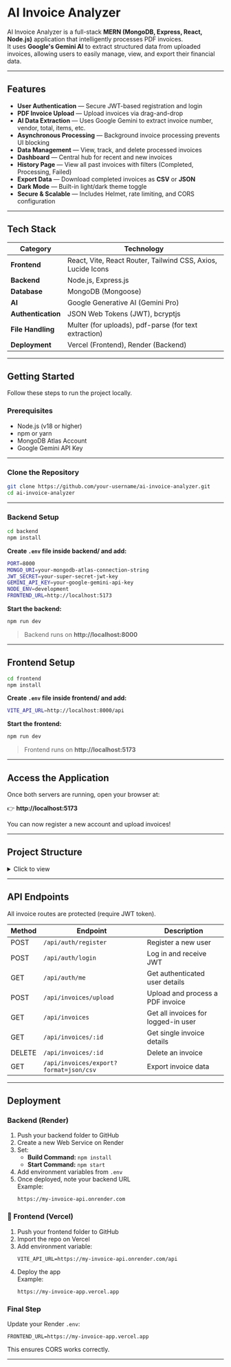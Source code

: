 # AI Invoice Analyzer

AI Invoice Analyzer is a full-stack **MERN (MongoDB, Express, React, Node.js)** application that intelligently processes PDF invoices.  
It uses **Google's Gemini AI** to extract structured data from uploaded invoices, allowing users to easily manage, view, and export their financial data.

---

## Features

-  **User Authentication** — Secure JWT-based registration and login  
-  **PDF Invoice Upload** — Upload invoices via drag-and-drop  
-  **AI Data Extraction** — Uses Google Gemini to extract invoice number, vendor, total, items, etc.  
-  **Asynchronous Processing** — Background invoice processing prevents UI blocking  
-  **Data Management** — View, track, and delete processed invoices  
-  **Dashboard** — Central hub for recent and new invoices  
-  **History Page** — View all past invoices with filters (Completed, Processing, Failed)  
-  **Export Data** — Download completed invoices as **CSV** or **JSON**  
-  **Dark Mode** — Built-in light/dark theme toggle  
-  **Secure & Scalable** — Includes Helmet, rate limiting, and CORS configuration  

---

## Tech Stack

| Category | Technology |
|-----------|-------------|
| **Frontend** | React, Vite, React Router, Tailwind CSS, Axios, Lucide Icons |
| **Backend** | Node.js, Express.js |
| **Database** | MongoDB (Mongoose) |
| **AI** | Google Generative AI (Gemini Pro) |
| **Authentication** | JSON Web Tokens (JWT), bcryptjs |
| **File Handling** | Multer (for uploads), pdf-parse (for text extraction) |
| **Deployment** | Vercel (Frontend), Render (Backend) |

---

## Getting Started

Follow these steps to run the project locally.

### Prerequisites

- Node.js (v18 or higher)
- npm or yarn
- MongoDB Atlas Account
- Google Gemini API Key

---

### Clone the Repository

```bash
git clone https://github.com/your-username/ai-invoice-analyzer.git
cd ai-invoice-analyzer
```

---

### Backend Setup

```bash
cd backend
npm install
```

**Create `.env` file inside backend/ and add:**

```bash
PORT=8000
MONGO_URI=your-mongodb-atlas-connection-string
JWT_SECRET=your-super-secret-jwt-key
GEMINI_API_KEY=your-google-gemini-api-key
NODE_ENV=development
FRONTEND_URL=http://localhost:5173
```

**Start the backend:**
```bash
npm run dev
```
> Backend runs on **http://localhost:8000**

---

## Frontend Setup

```bash
cd frontend
npm install
```

**Create `.env` file inside frontend/ and add:**
```bash
VITE_API_URL=http://localhost:8000/api
```

**Start the frontend:**
```bash
npm run dev
```
> Frontend runs on **http://localhost:5173**

---

## Access the Application

Once both servers are running, open your browser at:

👉 **http://localhost:5173**

You can now register a new account and upload invoices!

---

## Project Structure

<details>
<summary>Click to view</summary>

```
ai-invoice-analyzer/
├── backend/
│   ├── server.js
│   ├── package.json
│   ├── .env
│   ├── config/
│   │   └── db.js
│   ├── models/
│   │   ├── User.js
│   │   └── Invoice.js
│   ├── routes/
│   │   ├── auth.js
│   │   └── invoices.js
│   ├── middleware/
│   │   └── auth.js
│   ├── controllers/
│   │   ├── authController.js
│   │   └── invoiceController.js
│   ├── utils/
│   │   ├── geminiService.js
│   │   └── pdfProcessor.js
│   └── uploads/
│       └── .gitkeep
└── frontend/
    ├── package.json
    ├── vite.config.js
    ├── tailwind.config.js
    ├── .env
    └── src/
        ├── main.jsx
        ├── App.jsx
        ├── index.css
        ├── components/
        │   ├── Navbar.jsx
        │   ├── FileUpload.jsx
        │   ├── InvoiceTable.jsx
        │   └── ProtectedRoute.jsx
        ├── pages/
        │   ├── Login.jsx
        │   ├── Register.jsx
        │   ├── Dashboard.jsx
        │   └── History.jsx
        └── context/
            ├── AuthContext.jsx
            └── ThemeContext.jsx
```
</details>

---

## API Endpoints

All invoice routes are protected (require JWT token).

| Method | Endpoint | Description |
|--------|-----------|-------------|
| POST | `/api/auth/register` | Register a new user |
| POST | `/api/auth/login` | Log in and receive JWT |
| GET | `/api/auth/me` | Get authenticated user details |
| POST | `/api/invoices/upload` | Upload and process a PDF invoice |
| GET | `/api/invoices` | Get all invoices for logged-in user |
| GET | `/api/invoices/:id` | Get single invoice details |
| DELETE | `/api/invoices/:id` | Delete an invoice |
| GET | `/api/invoices/export?format=json/csv` | Export invoice data |

---

## Deployment

### Backend (Render)

1. Push your backend folder to GitHub  
2. Create a new Web Service on Render  
3. Set:
   - **Build Command:** `npm install`
   - **Start Command:** `npm start`
4. Add environment variables from `.env`
5. Once deployed, note your backend URL  
   Example:  
   ```
   https://my-invoice-api.onrender.com
   ```

### 🔹 Frontend (Vercel)

1. Push your frontend folder to GitHub  
2. Import the repo on Vercel  
3. Add environment variable:
   ```
   VITE_API_URL=https://my-invoice-api.onrender.com/api
   ```
4. Deploy the app  
   Example:  
   ```
   https://my-invoice-app.vercel.app
   ```

### Final Step

Update your Render `.env`:
```
FRONTEND_URL=https://my-invoice-app.vercel.app
```

This ensures CORS works correctly.

---
 

